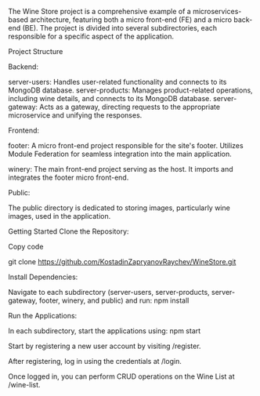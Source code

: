 The Wine Store project is a comprehensive example of a microservices-based architecture, featuring both a micro front-end (FE) and a micro back-end (BE). The project is divided into several subdirectories, each responsible for a specific aspect of the application.

Project Structure

Backend:

server-users: Handles user-related functionality and connects to its MongoDB database.
server-products: Manages product-related operations, including wine details, and connects to its MongoDB database.
server-gateway: Acts as a gateway, directing requests to the appropriate microservice and unifying the responses.

Frontend:

footer: A micro front-end project responsible for the site's footer. Utilizes Module Federation for seamless integration into the main application.

winery: The main front-end project serving as the host. It imports and integrates the footer micro front-end.

Public:

The public directory is dedicated to storing images, particularly wine images, used in the application.

Getting Started
Clone the Repository:

Copy code

git clone https://github.com/KostadinZapryanovRaychev/WineStore.git

Install Dependencies:

Navigate to each subdirectory (server-users, server-products, server-gateway, footer, winery, and public) and run:
npm install

Run the Applications:

In each subdirectory, start the applications using:
npm start

Start by registering a new user account by visiting /register.

After registering, log in using the credentials at /login.

Once logged in, you can perform CRUD operations on the Wine List at /wine-list.
